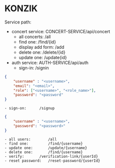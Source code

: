 # KONZIK

Service path:
 - concert service: CONCERT-SERVICE/api/concert
	- all concerts: 	/all
	- find one: 		/find/{id}
	- display add form: 	/add
	- delete one: 		/delete/{id}
	- update one: 		/update{id}
 - auth service: AUTH-SERVICE/api/auth
	- sign-in:		/signin
```json
{
	"username" : "<username>",
	"email": "<email>",
	"role": ["<username>", "<role_name>"],
	"password": "<password"
}
```
	- sign-on:		/signup
```json
{
	"username" : "<username>",
	"password": "<password>"
}
```
	- all users: 		/all
	- find one: 		/find/{username}
	- update one: 		/update/{username}
	- delete one:		/find/{username}
	- verify: 		/verification-link/{userId}
	- reset password: 	/reset-password/{userId}
